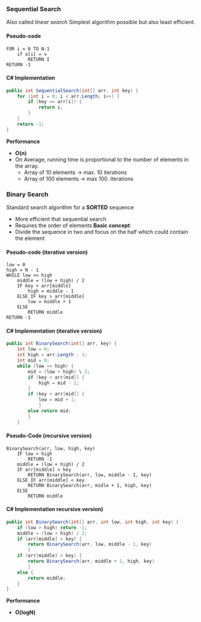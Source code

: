 ### Sequential Search
Also called *linear search*
Simplest algorithm possible but also least efficient.
#### Pseudo-code
```
FOR i = 0 TO N-1
	if a[i] = v
		RETURN I
RETURN -1
```
#### C# Implementation
```cs
public int SequentialSearch(int[] arr, int key) {
	for (int i = 0; i < arr.Length; i++) {
		if (key == arr[i]) {
			return i;
		}
	}
	return -1;
}
```
**Performance**
- **O(n)**
- On Average, running time is proportional to the number of elements in the array.
	-  Array of 10 elements -> max. 10 iterations
	- Array of 100 elements -> max 100. iterations
### Binary Search
Standard search algorithm for a **SORTED** sequence
- More efficient that sequential search
- Requires the order of elements
**Basic concept**:
- Divide the sequence in two and focus on the half which could contain the element
#### Pseudo-code (iterative version)
```
low = 0
high = N - 1
WHILE low <= high
	middle = (low + high) / 2
	IF key < arr[middle]
		high = middle - 1
	ELSE IF key > arr[middle]
		low = middle + 1
	ELSE
		RETURN middle
RETURN -1
```
#### C# Implementation (iterative version)
```cs
public int BinarySearch(int[] arr, key) {
	int low = 0;
	int high = arr.Length - 1;
	int mid = 0;
	while (low <= high) {
		mid = (low + high) \ 2;
		if (key < arr[mid]) {
			high = mid - 1;
		}
		if (key > arr[mid]) {
			low = mid + 1;
			}
		else return mid;
		}
	}
```
#### Pseudo-Code (recursive version)
```
BinarySearch(arr, low, high, key)
	IF low > high
		RETURN -1
	middle = (low + high) / 2
	IF arr[middle] > key
		RETURN BinarySearch(arr, low, middle - 1, key)
	ELSE IF arr[middle] < key
		RETURN BinarySearch(arr, midle + 1, high, key)
	ELSE
		RETURN middle
```
#### C# Implementation recursive version)
```cs
public int BinarySearch(int[] arr, int low, int high, int key) {
	if (low > high) return -1;
	middle = (low + high) / 2;
	if (arr[middle] > key) {
		return BinarySearch(arr, low, middle - 1, key)
		}
	if (arr[middle] < key) {
		return BinarySearch(arr, middle + 1, high, key)
		}
	else {
		return middle;
	}
}
```
**Performance**
- **O(logN)**
